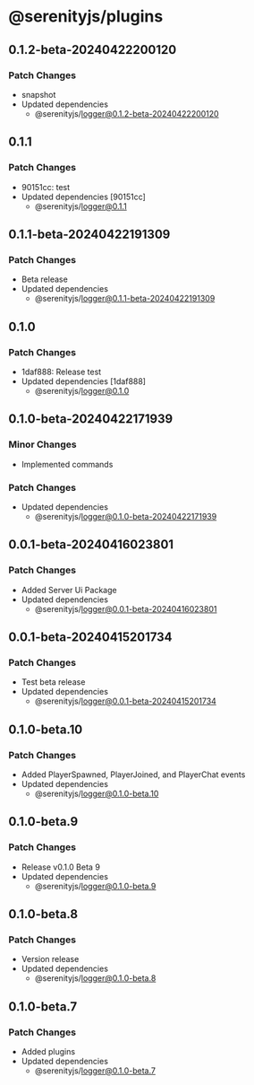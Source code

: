 # @serenityjs/plugins

## 0.1.2-beta-20240422200120

### Patch Changes

- snapshot
- Updated dependencies
  - @serenityjs/logger@0.1.2-beta-20240422200120

## 0.1.1

### Patch Changes

- 90151cc: test
- Updated dependencies [90151cc]
  - @serenityjs/logger@0.1.1

## 0.1.1-beta-20240422191309

### Patch Changes

- Beta release
- Updated dependencies
  - @serenityjs/logger@0.1.1-beta-20240422191309

## 0.1.0

### Patch Changes

- 1daf888: Release test
- Updated dependencies [1daf888]
  - @serenityjs/logger@0.1.0

## 0.1.0-beta-20240422171939

### Minor Changes

- Implemented commands

### Patch Changes

- Updated dependencies
  - @serenityjs/logger@0.1.0-beta-20240422171939

## 0.0.1-beta-20240416023801

### Patch Changes

- Added Server Ui Package
- Updated dependencies
  - @serenityjs/logger@0.0.1-beta-20240416023801

## 0.0.1-beta-20240415201734

### Patch Changes

- Test beta release
- Updated dependencies
  - @serenityjs/logger@0.0.1-beta-20240415201734

## 0.1.0-beta.10

### Patch Changes

- Added PlayerSpawned, PlayerJoined, and PlayerChat events
- Updated dependencies
  - @serenityjs/logger@0.1.0-beta.10

## 0.1.0-beta.9

### Patch Changes

- Release v0.1.0 Beta 9
- Updated dependencies
  - @serenityjs/logger@0.1.0-beta.9

## 0.1.0-beta.8

### Patch Changes

- Version release
- Updated dependencies
  - @serenityjs/logger@0.1.0-beta.8

## 0.1.0-beta.7

### Patch Changes

- Added plugins
- Updated dependencies
  - @serenityjs/logger@0.1.0-beta.7
